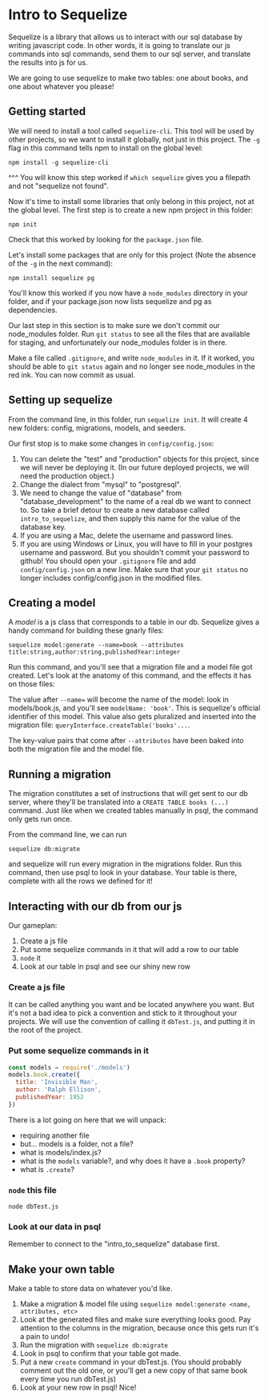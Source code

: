 # Intro to Sequelize
Sequelize is a library that allows us to interact with our sql database by writing javascript code. In other words, it is going to translate our js commands into sql commands, send them to our sql server, and translate the results into js for us.

We are going to use sequelize to make two tables: one about books, and one about whatever you please!

## Getting started
We will need to install a tool called `sequelize-cli`. This tool will be used by other projects, so we want to install it globally, not just in this project. The `-g` flag in this command tells npm to install on the global level:
```
npm install -g sequelize-cli
```
^^^ You will know this step worked if `which sequelize` gives you a filepath and not "sequelize not found".

Now it's time to install some libraries that only belong in this project, not at the global level. The first step is to create a new npm project in this folder:
```
npm init
```
Check that this worked by looking for the `package.json` file.

Let's install some packages that are only for this project (Note the absence of the `-g` in the next command):
```
npm install sequelize pg
```
You'll know this worked if you now have a `node_modules` directory in your folder, and if your package.json now lists sequelize and pg as dependencies.

Our last step in this section is to make sure we don't commit our node_modules folder. Run `git status` to see all the files that are available for staging, and unfortunately our node_modules folder is in there.

Make a file called `.gitignore`, and write `node_modules` in it. If it worked, you should be able to `git status` again and no longer see node_modules in the red ink. You can now commit as usual.

## Setting up sequelize
From the command line, in this folder, run `sequelize init`. It will create 4 new folders: config, migrations, models, and seeders.

Our first stop is to make some changes in `config/config.json`:
1. You can delete the "test" and "production" objects for this project, since we will never be deploying it. (In our future deployed projects, we will need the production object.)
1. Change the dialect from "mysql" to "postgresql".
1. We need to change the value of "database" from "database_development" to the name of a real db we want to connect to. So take a brief detour to create a new database called `intro_to_sequelize`, and then supply this name for the value of the database key.
1. If you are using a Mac, delete the username and password lines.
1. If you are using Windows or Linux, you will have to fill in your postgres username and password. But you shouldn't commit your password to github! You should open your `.gitignore` file and add `config/config.json` on a new line. Make sure that your `git status` no longer includes config/config.json in the modified files.

## Creating a model
A _model_ is a js class that corresponds to a table in our db. Sequelize gives a handy command for building these gnarly files:
```
sequelize model:generate --name=book --attributes title:string,author:string,publishedYear:integer
```
Run this command, and you'll see that a migration file and a model file got created. Let's look at the anatomy of this command, and the effects it has on those files:

The value after `--name=` will become the name of the model: look in models/book.js, and you'll see `modelName: 'book'`. This is sequelize's official identifier of this model. This value also gets pluralized and inserted into the migration file: `queryInterface.createTable('books'...`.

The key-value pairs that come after `--attributes` have been baked into both the migration file and the model file.

## Running a migration
The migration constitutes a set of instructions that will get sent to our db server, where they'll be translated into a `CREATE TABLE books (...)` command. Just like when we created tables manually in psql, the command only gets run once.

From the command line, we can run
```
sequelize db:migrate
```
and sequelize will run every migration in the migrations folder. Run this command, then use psql to look in your database. Your table is there, complete with all the rows we defined for it!

## Interacting with our db from our js
Our gameplan:
1. Create a js file
1. Put some sequelize commands in it that will add a row to our table
1. `node` it
1. Look at our table in psql and see our shiny new row

### Create a js file
It can be called anything you want and be located anywhere you want. But it's not a bad idea to pick a convention and stick to it throughout your projects. We will use the convention of calling it `dbTest.js`, and putting it in the root of the project.

### Put some sequelize commands in it
```js
const models = require('./models')
models.book.create({
  title: 'Invisible Man',
  author: 'Ralph Ellison',
  publishedYear: 1952
})
```
There is a lot going on here that we will unpack:
- requiring another file
- but... models is a folder, not a file?
- what is models/index.js?
- what is the `models` variable?, and why does it have a `.book` property?
- what is `.create`?

### `node` this file
`node dbTest.js`

### Look at our data in psql
Remember to connect to the "intro_to_sequelize" database first.

## Make your own table
Make a table to store data on whatever you'd like.
1. Make a migration & model file using `sequelize model:generate <name, attributes, etc>`
1. Look at the generated files and make sure everything looks good. Pay attention to the columns in the migration, because once this gets run it's a pain to undo!
1. Run the migration with `sequelize db:migrate`
1. Look in psql to confirm that your table got made.
1. Put a new `create` command in your dbTest.js. (You should probably comment out the old one, or you'll get a new copy of that same book every time you run dbTest.js)
1. Look at your new row in psql! Nice!
